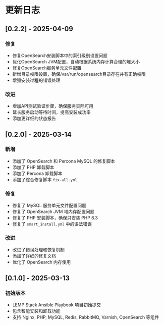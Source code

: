 # 更新日志

## [0.2.2] - 2025-04-09

### 修复
- 修复OpenSearch安装脚本中的索引级别设置问题
- 优化OpenSearch JVM配置，自动根据系统内存计算合理的堆大小
- 修复OpenSearch服务单元文件配置
- 新增目录权限设置，确保/var/run/opensearch目录存在并有正确权限
- 增强安装过程的错误处理

### 改进
- 增加API测试验证步骤，确保服务实际可用
- 延长服务启动等待时间，提高安装成功率
- 添加更详细的状态报告

## [0.2.0] - 2025-03-14

### 新增
- 添加了 OpenSearch 和 Percona MySQL 的修复脚本
- 添加了 PHP 卸载脚本
- 添加了 Percona 卸载脚本
- 添加了综合修复脚本 `fix-all.yml`

### 修复
- 修复了 MySQL 服务单元文件配置问题
- 修复了 OpenSearch JVM 堆内存配置问题
- 修复了 PHP 安装脚本，确保只安装 PHP 8.3
- 修复了 `smart_install.yml` 中的语法错误

### 改进
- 改进了错误处理和恢复机制
- 添加了详细的修复文档
- 优化了 OpenSearch 内存使用

## [0.1.0] - 2025-03-13

### 初始版本
- LEMP Stack Ansible Playbook 项目初始提交
- 包含智能安装和卸载功能
- 支持 Nginx, PHP, MySQL, Redis, RabbitMQ, Varnish, OpenSearch 等组件 